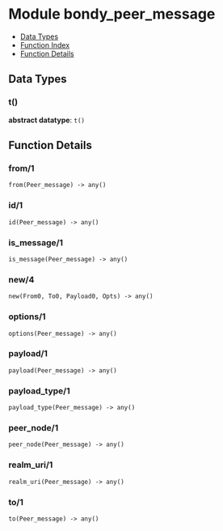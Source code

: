 

# Module bondy_peer_message #
* [Data Types](#types)
* [Function Index](#index)
* [Function Details](#functions)

<a name="types"></a>

## Data Types ##


<a name="t()"></a>


### t() ###


__abstract datatype__: `t()`


<a name="functions"></a>

## Function Details ##

<a name="from-1"></a>

### from/1 ###

`from(Peer_message) -> any()`

<a name="id-1"></a>

### id/1 ###

`id(Peer_message) -> any()`

<a name="is_message-1"></a>

### is_message/1 ###

`is_message(Peer_message) -> any()`

<a name="new-4"></a>

### new/4 ###

`new(From0, To0, Payload0, Opts) -> any()`

<a name="options-1"></a>

### options/1 ###

`options(Peer_message) -> any()`

<a name="payload-1"></a>

### payload/1 ###

`payload(Peer_message) -> any()`

<a name="payload_type-1"></a>

### payload_type/1 ###

`payload_type(Peer_message) -> any()`

<a name="peer_node-1"></a>

### peer_node/1 ###

`peer_node(Peer_message) -> any()`

<a name="realm_uri-1"></a>

### realm_uri/1 ###

`realm_uri(Peer_message) -> any()`

<a name="to-1"></a>

### to/1 ###

`to(Peer_message) -> any()`

